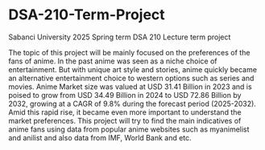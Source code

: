 # DSA-210-Term-Project
Sabanci University 2025 Spring term DSA 210 Lecture term project

The topic of this project will be mainly focused on the preferences of the fans of anime. In the past anime was seen as a niche choice of entertainment. But with unique art style and stories, anime quickly became an alternative entertainment choice to western options such as series and movies. Anime Market size was valued at USD 31.41 Billion in 2023 and is poised to grow from USD 34.49 Billion in 2024 to USD 72.86 Billion by 2032, growing at a CAGR of 9.8% during the forecast period (2025-2032). Amid this rapid rise, it became even more important to understand the market preferences. This project will try to find the main indicatives of anime fans using data from popular anime websites such as myanimelist and anilist and also data from IMF, World Bank and etc.
